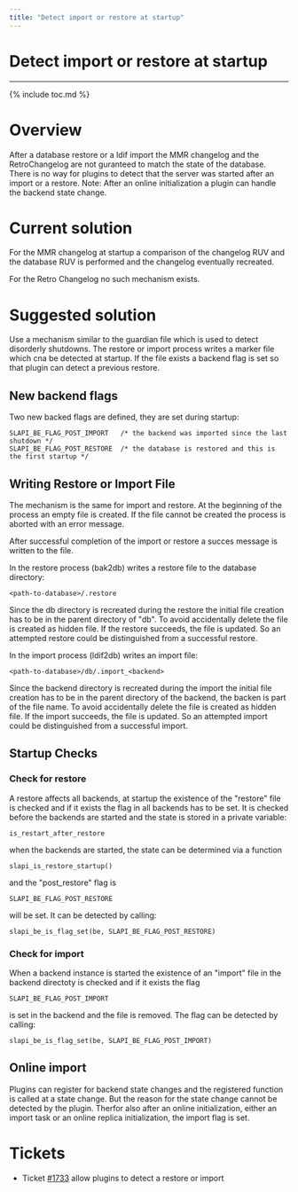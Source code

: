 ```yaml
---
title: "Detect import or restore at startup"
---
```


# Detect import or restore at startup
------------------

{% include toc.md %}

Overview
========

After a database restore or a ldif import the MMR changelog and the RetroChangelog are not guranteed to match the state of the database. There is no way for plugins
to detect that the server was started after an import or a restore.
Note: After an online initialization a plugin can handle the backend state change.

Current solution
================

For the MMR changelog at startup a comparison of the changelog RUV and the database RUV is performed and the changelog eventually recreated.

For the Retro Changelog no such mechanism exists.

Suggested solution
==================

Use a mechanism similar to the guardian file which is used to detect disorderly shutdowns. The restore or import process
writes a marker file which cna be detected at startup. If the file exists a backend flag is set so that plugin can detect
a previous restore.

## New backend flags

Two new backed flags are defined, they are set during startup:

    SLAPI_BE_FLAG_POST_IMPORT   /* the backend was imported since the last shutdown */
    SLAPI_BE_FLAG_POST_RESTORE  /* the database is restored and this is the first startup */


## Writing Restore or Import File

The mechanism is the same for import and restore. At the beginning of the process an empty file is created.
If the file cannot be created the process is aborted with an error message.

After successful completion of the import or restore a succes message is written to the file.

In the restore process (bak2db) writes a restore file to the database directory:

    <path-to-database>/.restore

Since the db directory is recreated during the restore the initial file creation has to be in the parent directory of "db".
To avoid accidentally delete the file is created as hidden file.
If the restore succeeds, the file is updated. So an attempted restore could be distinguished from a successful restore.

In the import process (ldif2db) writes an import file:

    <path-to-database>/db/.import_<backend>

Since the backend directory is recreated during the import the initial file creation has to be in the parent directory of the backend, the backen is part of the file name.
To avoid accidentally delete the file is created as hidden file.
If the import succeeds, the file is updated. So an attempted import could be distinguished from a successful import.

## Startup Checks

### Check for restore

A restore affects all backends, at startup the existence of the "restore" file is checked and if it exists the flag in all backends has to be set.
It is checked before the backends are started and the state is stored in a private variable:

    is_restart_after_restore

when the backends are started, the state can be determined via a function

    slapi_is_restore_startup()

and the "post_restore" flag is


    SLAPI_BE_FLAG_POST_RESTORE

will be set. It can be detected by calling:


    slapi_be_is_flag_set(be, SLAPI_BE_FLAG_POST_RESTORE)



### Check for import


When a backend instance is started the existence of an "import" file in the backend directoty is checked and if it exists the flag

    SLAPI_BE_FLAG_POST_IMPORT

is set in the backend and the file is removed. The flag can be detected by calling:

    slapi_be_is_flag_set(be, SLAPI_BE_FLAG_POST_IMPORT)


## Online import

Plugins can register for backend state changes and the registered function is called at a state change. But the reason for the state change cannot be detected by the plugin. Therfor also
after an online initialization, either an import task or an online replica initialization, the import flag is set.

Tickets
=======
* Ticket [\#1733](https://github.com/389ds/389-ds-base/issues/1733) allow plugins to detect a restore or import
